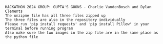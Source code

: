     HACKATHON 2024 GROUP: GUPTA'S GOONS - Charlie VandenBosch and Dylan Clements
    The unzipme file has all three files zipped up
    The three files are also in the repository individually
    Please run 'pip install requests' and 'pip install Pillow' in your terminal before running program
    Also make sure the two images in the zip file are in the same place as the python file
